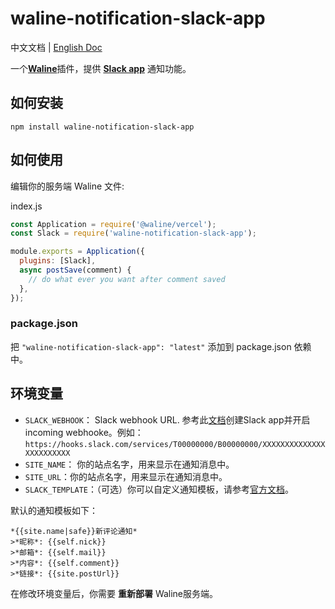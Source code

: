 # waline-notification-slack-app

中文文档 | [English Doc](./README.md)

一个[**Waline**](https://waline.js.org/)插件，提供 [**Slack app**](https://api.slack.com/docs/apps) 通知功能。

## 如何安装
```shell
npm install waline-notification-slack-app
```

## 如何使用
编辑你的服务端 Waline 文件:

index.js
```js
const Application = require('@waline/vercel');
const Slack = require('waline-notification-slack-app');

module.exports = Application({
  plugins: [Slack],
  async postSave(comment) {
    // do what ever you want after comment saved
  },
});
```

### package.json
把 `"waline-notification-slack-app": "latest"` 添加到 package.json 依赖中。


## 环境变量

- `SLACK_WEBHOOK`： Slack webhook URL. 参考此[文档](https://api.slack.com/messaging/webhooks)创建Slack app并开启incoming webhooke。例如：`https://hooks.slack.com/services/T00000000/B00000000/XXXXXXXXXXXXXXXXXXXXXXXX`
- `SITE_NAME`： 你的站点名字，用来显示在通知消息中。
- `SITE_URL`：你的站点名字，用来显示在通知消息中。
- `SLACK_TEMPLATE`：（可选）你可以自定义通知模板，请参考[官方文档](https://waline.js.org/guide/features/notification.html#%E9%80%9A%E7%9F%A5%E6%A8%A1%E6%9D%BF)。

默认的通知模板如下：
```shell
*{{site.name|safe}}新评论通知*
>*昵称*: {{self.nick}}
>*邮箱*: {{self.mail}}
>*内容*: {{self.comment}}
>*链接*: {{site.postUrl}}
```

在修改环境变量后，你需要 **重新部署** Waline服务端。
